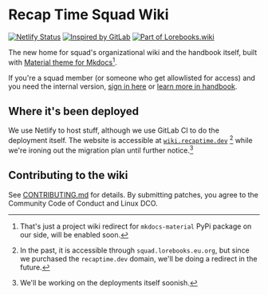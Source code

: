 # Recap Time Squad Wiki

[![Netlify Status](https://api.netlify.com/api/v1/badges/4b0bbe53-ba71-407d-bd17-601a8acaad9a/deploy-status?branch=main)](https://app.netlify.com/sites/recaptime-squad-wiki/deploys)
[![Inspired by GitLab](https://img.shields.io/badge/Inspired%20by%20GitLab-7759C2?style=for-the-badge&logo=gitlab)](https://handbook.gitlab.com/handbook/inspired-by-gitlab/)
[![Part of Lorebooks.wiki](https://img.shields.io/badge/Part%20of%20lorebooks.wiki%20project-white?style=for-the-badge&logo=data%3Aimage%2Fsvg%2Bxml%3Bbase64%2CPHN2ZyB4bWxucz0iaHR0cDovL3d3dy53My5vcmcvMjAwMC9zdmciIHZpZXdCb3g9IjAgMCAyNCAyNCI%2BPHBhdGggZD0iTTIxLDRIM0EyLDIgMCAwLDAgMSw2VjE5QTIsMiAwIDAsMCAzLDIxSDIxQTIsMiAwIDAsMCAyMywxOVY2QTIsMiAwIDAsMCAyMSw0TTMsMTlWNkgxMVYxOUgzTTIxLDE5SDEzVjZIMjFWMTlNMTQsOS41SDIwVjExSDE0VjkuNU0xNCwxMkgyMFYxMy41SDE0VjEyTTE0LDE0LjVIMjBWMTZIMTRWMTQuNVoiIC8%2BPC9zdmc%2B&logoColor=white)](https://lorebooks.eu.org)

The new home for squad's organizational wiki and the handbook itself, built with [Material theme for Mkdocs](https://material-theme.mkdocs.lorebooks.eu.org)[^3].

[^3]: That's just a project wiki redirect for `mkdocs-material` PyPi package on our side, will be enabled soon.

If you're a squad member (or someone who get allowlisted for access) and you need the internal version, [sign in here](https://internal.squad.lorebooks.eu.org) or [learn more in handbook](https://wiki.recaptime.dev/go/internal-handbook).

## Where it's been deployed

We use Netlify to host stuff, although we use GitLab CI to do the deployment itself.
The website is accessible at [`wiki.recaptime.dev`](https://wiki.recaptime.dev) [^2] while we're ironing out
the migration plan until further notice.[^1]

## Contributing to the wiki

See [CONTRIBUTING.md](./CONTRIBUTING.md) for details. By submitting patches, you agree to the Community Code of Conduct and Linux DCO.

[^1]: We'll be working on the deployments itself soonish.
[^2]: In the past, it is accessible through `squad.lorebooks.eu.org`, but since we purchased the `recaptime.dev` domain, we'll be doing a redirect in the future.
